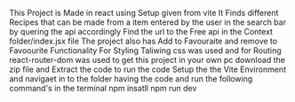 This Project is Made in react using Setup given from vite 
It Finds different Recipes that can be made from a item entered by the user in the search bar by quering the api accordingly 
Find the url to the Free api in the Context folder/index.jsx file 
The project also has Add to Favouraite and remove to Favoourite Functionality 
For Styling Taliwing css was used and for Routing react-router-dom was used 
to get this project in your own pc download the zip file and Extract the code
to run the code Setup the the Vite Environment and navigaet in to the folder having the code and run the following command's in the terminal 
npm insatll
npm run dev
